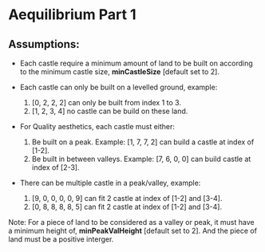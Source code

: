 # Aequilibrium Part 1

## Assumptions: 
  
* Each castle require a minimum amount of land to be built on according to the minimum castle size, **minCastleSize** [default set to 2].

* Each castle can only be built on a levelled ground, example:

	1. [0, 2, 2, 2] can only be built from index 1 to 3.
	2. [1, 2, 3, 4] no castle can be build on these land.

* For Quality aesthetics, each castle must either:
		
	1. Be built on a peak. Example: [1, 7, 7, 2] can build a castle at index of [1-2].
	2. Be built in between valleys. Example: [7, 6, 0, 0] can build castle at index of [2-3].

* There can be multiple castle in a peak/valley, example:

	1. [9, 0, 0, 0, 0, 9] can fit 2 castle at index of [1-2] and [3-4].
	2. [0, 8, 8, 8, 8, 5] can fit 2 castle at index of [1-2] and [3-4].

Note: For a piece of land to be considered as a valley or peak, it must have a minimum height of, **minPeakValHeight** [default set to 2]. And the piece of land must be a positive interger.
